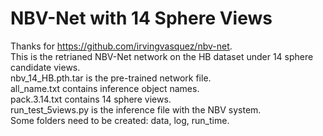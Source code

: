 # NBV-Net with 14 Sphere Views
Thanks for https://github.com/irvingvasquez/nbv-net.
<br>
This is the retrianed NBV-Net network on the HB dataset under 14 sphere candidate views.
<br>
nbv_14_HB.pth.tar is the pre-trained network file.
<br>
all_name.txt contains inference object names.
<br>
pack.3.14.txt contains 14 sphere views.
<br>
run_test_5views.py is the inference file with the NBV system.
<br>
Some folders need to be created: data, log, run_time.
